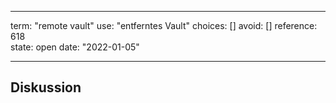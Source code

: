 
---
term:      "remote vault"
use:       "entferntes Vault"
choices:   []
avoid:     []
reference: 618        
state:     open
date:      "2022-01-05"

---

## Diskussion

